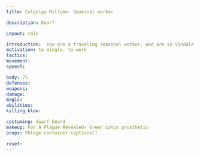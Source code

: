 ```yaml
---
title: Colgelga Hillgem- Seasonal worker

description: Dwarf

Layout: role

introduction:  You are a traveling seasonal worker, and are in Vindale seeking work with the upcoming harvest. You barely recalls traveling with a sick man on their way into town, but not much about him. You recall there being many sick people though on their way into the city. You drank from the spring when you entered town. You are staying at the Half Pony Inn.
motivation: to mingle, to work
tactics: 
movement:
speech:

body: 75
defenses: 
weapons: 
damage:
magic: 
abilities:
killing_blow: 

costuming: dwarf beard
makeup: For A Plague Revealed- Green Lotus prosthetic  
props: Phlegm container (optional) 

reset:
---
```

 
